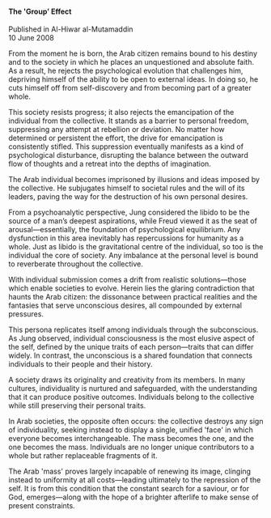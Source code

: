 <h4>The 'Group' Effect</h4>


Published in Al-Hiwar al-Mutamaddin
<br>
10 June 2008


From the moment he is born, the Arab citizen remains bound to his destiny and to the society in which he places an unquestioned and absolute faith. As a result, he rejects the psychological evolution that challenges him, depriving himself of the ability to be open to external ideas. In doing so, he cuts himself off from self-discovery and from becoming part of a greater whole.

This society resists progress; it also rejects the emancipation of the individual from the collective. It stands as a barrier to personal freedom, suppressing any attempt at rebellion or deviation. No matter how determined or persistent the effort, the drive for emancipation is consistently stifled. This suppression eventually manifests as a kind of psychological disturbance, disrupting the balance between the outward flow of thoughts and a retreat into the depths of imagination.

The Arab individual becomes imprisoned by illusions and ideas imposed by the collective. He subjugates himself to societal rules and the will of its leaders, paving the way for the destruction of his own personal desires.

From a psychoanalytic perspective, Jung considered the libido to be the source of a man’s deepest aspirations, while Freud viewed it as the seat of arousal—essentially, the foundation of psychological equilibrium. Any dysfunction in this area inevitably has repercussions for humanity as a whole. Just as libido is the gravitational centre of the individual, so too is the individual the core of society. Any imbalance at the personal level is bound to reverberate throughout the collective.

With individual submission comes a drift from realistic solutions—those which enable societies to evolve. Herein lies the glaring contradiction that haunts the Arab citizen: the dissonance between practical realities and the fantasies that serve unconscious desires, all compounded by external pressures.

This persona replicates itself among individuals through the subconscious. As Jung observed, individual consciousness is the most elusive aspect of the self, defined by the unique traits of each person—traits that can differ widely. In contrast, the unconscious is a shared foundation that connects individuals to their people and their history.

A society draws its originality and creativity from its members. In many cultures, individuality is nurtured and safeguarded, with the understanding that it can produce positive outcomes. Individuals belong to the collective while still preserving their personal traits.

In Arab societies, the opposite often occurs: the collective destroys any sign of individuality, seeking instead to display a single, unified 'face' in which everyone becomes interchangeable. The mass becomes the one, and the one becomes the mass. Individuals are no longer unique contributors to a whole but rather replaceable fragments of it.

The Arab 'mass' proves largely incapable of renewing its image, clinging instead to uniformity at all costs—leading ultimately to the repression of the self. It is from this condition that the constant search for a saviour, or for God, emerges—along with the hope of a brighter afterlife to make sense of present constraints.

